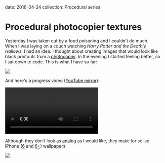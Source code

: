 date: 2016-04-24
collection: Procedural series

Procedural photocopier textures
===============================

Yesterday I was taken out by a food poisoning and I couldn't do much.
When I was laying on a couch watching *Harry Potter and the Deathly
Hallows*, I had an idea.  I thought about creating images that would
look like black printouts from a [photocopier][Kimi].  In the evening I
started feeling better, so I sat down to code.  This is what I have so
far:

![](triptych.jpg)

And here's a progress video ([YouTube mirror](https://youtu.be/Gf_3na5hBdw)):

![](progress.mp4)

Although they don't look as [analog][Belleruche] as I would like, they
make for so-so iPhone ([6][] and [6+][]) wallpapers:

![](iphone-photo.jpg)

  [Kimi]: https://www.youtube.com/watch?v=RiomuRm41YI
  [Belleruche]: https://www.youtube.com/watch?v=ntonFtX4Fpo
  [6]: wallpaper-iphone-6.png
  [6+]: wallpaper-iphone-6plus.png
